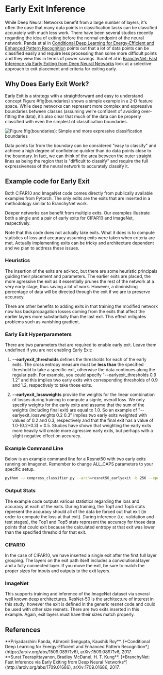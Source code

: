 # Early Exit Inference
While Deep Neural Networks benefit from a large number of layers, it's often the case that many data points in classification tasks can be classified accurately with much less work. There have been several studies recently regarding the idea of exiting before the normal endpoint of the neural network. Panda et al in [Conditional Deep Learning for Energy-Efficient and Enhanced Pattern Recognition](#panda) points out that a lot of data points can be classified easily and require less processing than some more difficult points and they view this in terms of power savings. Surat et al in [BranchyNet: Fast Inference via Early Exiting from Deep Neural Networks](#branchynet) look at a selective approach to exit placement and criteria for exiting early.

## Why Does Early Exit Work?
Early Exit is a strategy with a straightforward and easy to understand concept Figure #fig(boundaries) shows a simple example in a 2-D feature space. While deep networks can represent more complex and expressive boundaries between classes (assuming we’re confident of avoiding over-fitting the data), it’s also clear that much of the data can be properly classified with even the simplest of classification boundaries.

![Figure !fig(boundaries): Simple and more expressive classification boundaries](imgs/decision_boundary.png)

Data points far from the boundary can be considered "easy to classify" and achieve a high degree of confidence quicker than do data points close to the boundary. In fact, we can think of the area between the outer straight lines as being the region that is "difficult to classify" and require the full expressiveness of the neural network to accurately classify it.

## Example code for Early Exit
Both CIFAR10 and ImageNet code comes directly from publically available examples from Pytorch. The only edits are the exits that are inserted in a methodology similar to BranchyNet work.

Deeper networks can benefit from multiple exits. Our examples illustrate both a single and a pair of early exits for CIFAR10 and ImageNet, respectively.

Note that this code does not actually take exits. What it does is to compute statistics of loss and accuracy assuming exits were taken when criteria are met. Actually implementing exits can be tricky and architecture dependent and we plan to address these issues.

### Heuristics
The insertion of the exits are ad-hoc, but there are some heuristic principals guiding their placement and parameters. The earlier exits are placed, the more agressive the exit as it essentially prunes the rest of the network at a very early stage, thus saving a lot of work. However, a diminishing percentage of data will be directed through the exit if we are to preserve accuracy.

There are other benefits to adding exits in that training the modified network now has backpropagation losses coming from the exits that affect the earlier layers more substantially than the last exit. This effect mitigates problems such as vanishing gradient.

### Early Exit Hyperparameters
There are two parameters that are required to enable early exit. Leave them undefined if you are not enabling Early Exit:

1. **--earlyexit_thresholds** defines the
thresholds for each of the early exits. The cross entropy measure must be **less than** the specified threshold to take a specific exit, otherwise the data continues along the regular path. For example, you could specify "--earlyexit_thresholds 0.9 1.2" and this implies two early exits with corresponding thresholds of 0.9 and 1.2, respectively to take those exits.

1. **--earlyexit_lossweights** provide the weights for the linear combination of losses during training to compute a signle, overall loss. We only specify weights for the early exits and assume that the sum of the weights (including final exit) are equal to 1.0. So an example of "--earlyexit_lossweights 0.2 0.3" implies two early exits weighted with values of 0.2 and 0.3, respectively and that the final exit has a value of 1.0-(0.2+0.3) = 0.5. Studies have shown that weighting the early exits more heavily will create more agressive early exits, but perhaps with a slight negative effect on accuracy.

### Example Command Line
Below is an example command line for a Resnet50 with two early exits running on Imagenet. Remember to change ALL_CAPS parameters to your specific setup.
```bash
python -u compress_classifier.py --arch=resnet50_earlyexit -b 256 --epochs 120  --lr=0.01  --earlyexit_thresholds 1.4 1.8 --earlyexit_lossweights 0.2 0.3 -j 60 --out-dir PATH_TO_RESULTS_DIRECTORY -n earlyexit PATH_TO_IMAGENET_DIRECTORY
```

### Output Stats
The example code outputs various statistics regarding the loss and accuracy at each of the exits. During training, the Top1 and Top5 stats represent the accuracy should all of the data be forced out that exit (in order to compute the loss at that exit). During inference (i.e. validation and test stages), the Top1 and Top5 stats represent the accuracy for those data points that could exit because the calculated entropy at that exit was lower than the specified threshold for that exit.

### CIFAR10
In the case of CIFAR10, we have inserted a single exit after the first full layer grouping. The layers on the exit path itself includes a convolutional layer and a fully connected layer. If you move the exit, be sure to match the proper sizes for inputs and outputs to the exit layers.

### ImageNet
This supports training and inference of the ImageNet dataset via several well known deep architectures. ResNet-50 is the architecture of interest in this study, however the exit is defined in the generic resnet code and could be used with other size resnets. There are two exits inserted in this example. Again, exit layers must have their sizes match properly.

## References
<div id="panda"></div> **Priyadarshini Panda, Abhronil Sengupta, Kaushik Roy**.
    [*Conditional Deep Learning for Energy-Efficient and Enhanced Pattern Recognition*](https://arxiv.org/abs/1509.08971v6), arXiv:1509.08971v6, 2017.

<div id="branchynet"></div> **Surat Teerapittayanon, Bradley McDanel, H. T. Kung**.
    [*BranchyNet: Fast Inference via Early Exiting from Deep Neural Networks*](http://arxiv.org/abs/1709.01686), arXiv:1709.01686, 2017.
